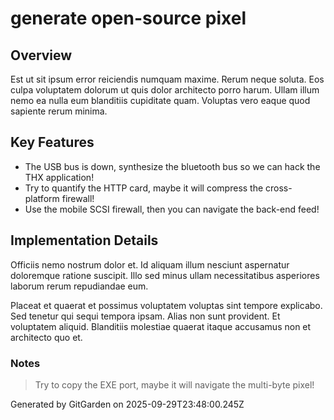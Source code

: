 # generate open-source pixel

## Overview
Est ut sit ipsum error reiciendis numquam maxime. Rerum neque soluta. Eos culpa voluptatem dolorum ut quis dolor architecto porro harum. Ullam illum nemo ea nulla eum blanditiis cupiditate quam. Voluptas vero eaque quod sapiente rerum minima.

## Key Features
- The USB bus is down, synthesize the bluetooth bus so we can hack the THX application!
- Try to quantify the HTTP card, maybe it will compress the cross-platform firewall!
- Use the mobile SCSI firewall, then you can navigate the back-end feed!

## Implementation Details
Officiis nemo nostrum dolor et. Id aliquam illum nesciunt aspernatur doloremque ratione suscipit. Illo sed minus ullam necessitatibus asperiores laborum rerum repudiandae eum.
 Placeat et quaerat et possimus voluptatem voluptas sint tempore explicabo. Sed tenetur qui sequi tempora ipsam. Alias non sunt provident. Et voluptatem aliquid. Blanditiis molestiae quaerat itaque accusamus non et architecto quo et.

### Notes
> Try to copy the EXE port, maybe it will navigate the multi-byte pixel!

Generated by GitGarden on 2025-09-29T23:48:00.245Z
